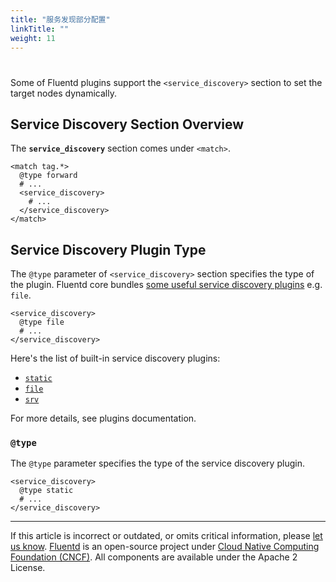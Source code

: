```yaml
---
title: "服务发现部分配置"
linkTitle: ""
weight: 11
---
```


#

Some of Fluentd plugins support the `<service_discovery>` section to set the
target nodes dynamically.

## Service Discovery Section Overview

The **`service_discovery`** section comes under `<match>`.

```
<match tag.*>
  @type forward
  # ...
  <service_discovery>
    # ...
  </service_discovery>
</match>
```

## Service Discovery Plugin Type

The `@type` parameter of `<service_discovery>` section specifies the type of the
plugin. Fluentd core bundles [some useful service discovery
plugins](/plugins/service_discovery/README.md) e.g. `file`.

```
<service_discovery>
  @type file
  # ...
</service_discovery>
```

Here's the list of built-in service discovery plugins:

- [`static`](/plugins/service_discovery/static.md)
- [`file`](/plugins/service_discovery/file.md)
- [`srv`](/plugins/service_discovery/srv.md)

For more details, see plugins documentation.

### `@type`

The `@type` parameter specifies the type of the service discovery plugin.

```
<service_discovery>
  @type static
  # ...
</service_discovery>
```

---

If this article is incorrect or outdated, or omits critical information, please
[let us know](https://github.com/fluent/fluentd-docs-gitbook/issues?state=open).
[Fluentd](http://www.fluentd.org/) is an open-source project under [Cloud Native
Computing Foundation (CNCF)](https://cncf.io/). All components are available
under the Apache 2 License.
